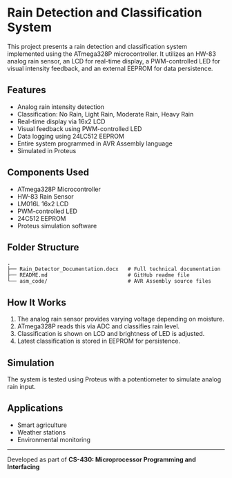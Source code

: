 
# Rain Detection and Classification System

This project presents a rain detection and classification system implemented using the ATmega328P microcontroller. It utilizes an HW-83 analog rain sensor, an LCD for real-time display, a PWM-controlled LED for visual intensity feedback, and an external EEPROM for data persistence.

## Features

- Analog rain intensity detection
- Classification: No Rain, Light Rain, Moderate Rain, Heavy Rain
- Real-time display via 16x2 LCD
- Visual feedback using PWM-controlled LED
- Data logging using 24LC512 EEPROM
- Entire system programmed in AVR Assembly language
- Simulated in Proteus

## Components Used

- ATmega328P Microcontroller
- HW-83 Rain Sensor
- LM016L 16x2 LCD
- PWM-controlled LED
- 24C512 EEPROM
- Proteus simulation software

## Folder Structure

```
.
├── Rain_Detector_Documentation.docx   # Full technical documentation
├── README.md                          # GitHub readme file
└── asm_code/                          # AVR Assembly source files
```

## How It Works

1. The analog rain sensor provides varying voltage depending on moisture.
2. ATmega328P reads this via ADC and classifies rain level.
3. Classification is shown on LCD and brightness of LED is adjusted.
4. Latest classification is stored in EEPROM for persistence.

## Simulation

The system is tested using Proteus with a potentiometer to simulate analog rain input.

## Applications

- Smart agriculture
- Weather stations
- Environmental monitoring

---

Developed as part of **CS-430: Microprocessor Programming and Interfacing**
